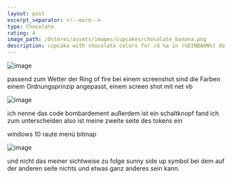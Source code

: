 ```yaml
---
layout: post
excerpt_separator: <!--more-->
type: Chocolate
rating: 4
image_path: /Osterei/assets/images/cupcakes/chocolate_banana.png
description: cupcake with chocolate colors for /d %a in (%EINBAHN%) do dir /b %a
---
```

![image](https://user-images.githubusercontent.com/75255909/175780860-6c0f360b-55ec-4fd3-9c02-e69e79253eda.png)

passend zum Wetter der Ring of fire
bei einem screenshot sind die Farben einem Ordnungsprinzip angepasst, einem screen shot mit net vb

![image](https://user-images.githubusercontent.com/75255909/175780956-b28e3206-b23c-4484-a704-4484b5675893.png)

ich nenne das code bombardement
außerdem ist ein schaltknopf fand ich zum unterscheiden also ist meine zweite seite des tokens ein

windows 10 raute menü bitmap

![image](https://user-images.githubusercontent.com/75255909/175781052-b1c228d9-c517-4417-b4ff-39479fe0c957.png)

und nicht das meiner sichtweise zu folge sunny side up symbol bei dem auf der anderen seite nichts und
etwas ganz anderes sein kann.
